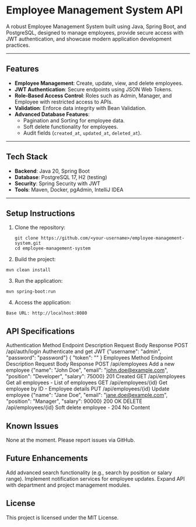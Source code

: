 # Employee Management System API

A robust Employee Management System built using Java, Spring Boot, and PostgreSQL, designed to manage employees, provide secure access with JWT authentication, and showcase modern application development practices.

---

## **Features**
- **Employee Management**: Create, update, view, and delete employees.
- **JWT Authentication**: Secure endpoints using JSON Web Tokens.
- **Role-Based Access Control**: Roles such as Admin, Manager, and Employee with restricted access to APIs.
- **Validation**: Enforce data integrity with Bean Validation.
- **Advanced Database Features**:
  - Pagination and Sorting for employee data.
  - Soft delete functionality for employees.
  - Audit fields (`created_at`, `updated_at`, `deleted_at`).

---

## **Tech Stack**
- **Backend**: Java 20, Spring Boot
- **Database**: PostgreSQL 17, H2 (testing)
- **Security**: Spring Security with JWT
- **Tools**: Maven, Docker, pgAdmin, IntelliJ IDEA

---

## **Setup Instructions**
1. Clone the repository:
   ```
   git clone https://github.com/<your-username>/employee-management-system.git
   cd employee-management-system
2. Build the project:

```
mvn clean install
```
3. Run the application:


```
mvn spring-boot:run
```
4. Access the application:

```
Base URL: http://localhost:8080
```


## **API Specifications**
Authentication
Method	Endpoint	Description	Request Body	Response
POST	/api/auth/login	Authenticate and get JWT	{"username": "admin", "password": "password"}	{ "token": "<jwt>" }
Employees
Method	Endpoint	Description	Request Body	Response
POST	/api/employees	Add a new employee	{"name": "John Doe", "email": "john.doe@example.com", "position": "Developer", "salary": 75000}	201 Created
GET	/api/employees	Get all employees	-	List of employees
GET	/api/employees/{id}	Get employee by ID	-	Employee details
PUT	/api/employees/{id}	Update employee	{"name": "Jane Doe", "email": "jane.doe@example.com", "position": "Manager", "salary": 90000}	200 OK
DELETE	/api/employees/{id}	Soft delete employee	-	204 No Content


## **Known Issues**
None at the moment. Please report issues via GitHub.
## **Future Enhancements**
Add advanced search functionality (e.g., search by position or salary range).
Implement notification services for employee updates.
Expand API with department and project management modules.
## **License**
This project is licensed under the MIT License.
